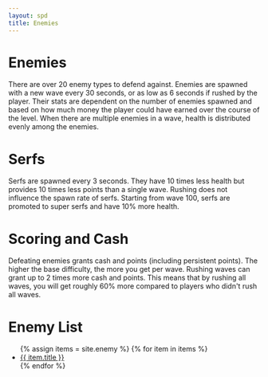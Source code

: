```yaml
---
layout: spd
title: Enemies
---
```


# Enemies

There are over 20 enemy types to defend against. Enemies are spawned with a new wave every 30 seconds, or as low as 6 seconds if rushed by the player. Their stats are dependent on the number of enemies spawned and based on how much money the player could have earned over the course of the level. When there are multiple enemies in a wave, health is distributed evenly among the enemies.

# Serfs

Serfs are spawned every 3 seconds. They have 10 times less health but provides 10 times less points than a single wave. Rushing does not influence the spawn rate of serfs. Starting from wave 100, serfs are promoted to super serfs and have 10% more health.

# Scoring and Cash

Defeating enemies grants cash and points (including persistent points). The higher the base difficulty, the more you get per wave. Rushing waves can grant up to 2 times more cash and points. This means that by rushing all waves, you will get roughly 60% more compared to players who didn't rush all waves.

[//]: # (Stats can be found within HUDLevel.cpp)

# Enemy List

<ul>
  {% assign items = site.enemy %}
  {% for item in items %}
    <li><a href="{{ item.url }}">{{ item.title }}</a></li>
  {% endfor %}
<ul>
